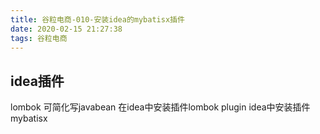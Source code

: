 ```yaml
---
title: 谷粒电商-010-安装idea的mybatisx插件
date: 2020-02-15 21:27:38
tags: 谷粒电商
---
```


## idea插件
lombok 可简化写javabean
在idea中安装插件lombok plugin
idea中安装插件 mybatisx

